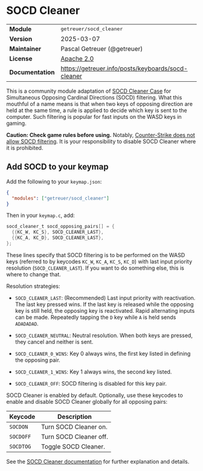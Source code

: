 # SOCD Cleaner

<table>
<tr><td><b>Module</b></td><td><tt>getreuer/socd_cleaner</tt></td></tr>
<tr><td><b>Version</b></td><td>2025-03-07</td></tr>
<tr><td><b>Maintainer</b></td><td>Pascal Getreuer (@getreuer)</td></tr>
<tr><td><b>License</b></td><td><a href="../LICENSE.txt">Apache 2.0</a></td></tr>
<tr><td><b>Documentation</b></td><td>
<a href="https://getreuer.info/posts/keyboards/socd-cleaner">https://getreuer.info/posts/keyboards/socd-cleaner</a>
</td></tr>
</table>

This is a community module adaptation of [SOCD Cleaner
Case](https://getreuer.info/posts/keyboards/socd-cleaner) for Simultaneous
Opposing Cardinal Directions (SOCD) filtering. What this mouthful of a name
means is that when two keys of opposing direction are held at the same time, a
rule is applied to decide which key is sent to the computer. Such filtering is
popular for fast inputs on the WASD keys in gaming. 

**Caution: Check game rules before using.** Notably, [Counter-Strike does not
allow SOCD
filtering](https://store.steampowered.com/news/app/730/view/6500469346429600836).
It is your responsibility to disable SOCD Cleaner where it is prohibited.

## Add SOCD to your keymap

Add the following to your `keymap.json`:

```json
{
  "modules": ["getreuer/socd_cleaner"]
}
```

Then in your `keymap.c`, add:

```c
socd_cleaner_t socd_opposing_pairs[] = {
  {{KC_W, KC_S}, SOCD_CLEANER_LAST},
  {{KC_A, KC_D}, SOCD_CLEANER_LAST},
};
```

These lines specify that SOCD filtering is to be performed on the WASD keys
(referred to by keycodes `KC_W`, `KC_A`, `KC_S`, `KC_D`) with last input
priority resolution (`SOCD_CLEANER_LAST`). If you want to do something else,
this is where to change that.

Resolution strategies:

* `SOCD_CLEANER_LAST`: (Recommended) Last input priority with reactivation. The
  last key pressed wins. If the last key is released while the opposing key is
  still held, the opposing key is reactivated. Rapid alternating inputs can be
  made. Repeatedly tapping the `D` key while `A` is held sends `ADADADAD`.

* `SOCD_CLEANER_NEUTRAL`: Neutral resolution. When both keys are pressed, they
  cancel and neither is sent.

* `SOCD_CLEANER_0_WINS`: Key 0 always wins, the first key listed in defining the
  opposing pair.

* `SOCD_CLEANER_1_WINS`: Key 1 always wins, the second key listed.

* `SOCD_CLEANER_OFF`: SOCD filtering is disabled for this key pair.

SOCD Cleaner is enabled by default. Optionally, use these keycodes to enable and
disable SOCD Cleaner globally for all opposing pairs:

| Keycode   | Description               |
|-----------|---------------------------|
| `SOCDON`  | Turn SOCD Cleaner on.     |
| `SOCDOFF` | Turn SOCD Cleaner off.    |
| `SOCDTOG` | Toggle SOCD Cleaner.      |


See the [SOCD Cleaner
documentation](https://getreuer.info/posts/keyboards/socd-cleaner) for further
explanation and details.


